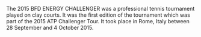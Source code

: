 The 2015 BFD ENERGY CHALLENGER was a professional tennis tournament played on clay courts. It was the first edition of the tournament which was part of the 2015 ATP Challenger Tour. It took place in Rome, Italy between 28 September and 4 October 2015.
